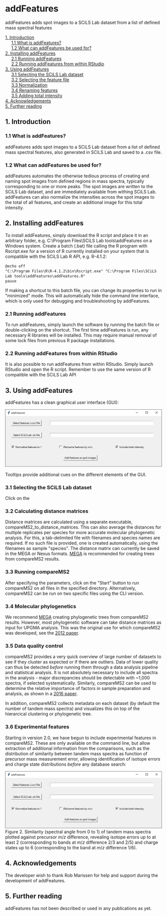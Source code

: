 # addFeatures
addFeatures adds spot images to a SCiLS Lab dataset from a list of defined mass spectral features

[1. Introduction](#1-Introduction)  
&nbsp;&nbsp;&nbsp;&nbsp;&nbsp;[1.1 What is addFeatures?](#11-What-is-addFeatures)  
&nbsp;&nbsp;&nbsp;&nbsp;&nbsp;[1.2 What can addFeatures be used for?](#11-What-can-addFeatures-be-used-for)  
[2. Installing addFeatures](#2-Installing-addFeatures)  
&nbsp;&nbsp;&nbsp;&nbsp;&nbsp;[2.1 Running addFeatures](#21-Running-addFeatures)  
&nbsp;&nbsp;&nbsp;&nbsp;&nbsp;[2.2 Running addFeatures from within RStudio](#22-Running_addFeatures_from_within_RStudio)  
[3. Using addFeatures](#3-Using-addFeatures)  
&nbsp;&nbsp;&nbsp;&nbsp;&nbsp;[3.1 Selecting the SCiLS Lab dataset](#31-Selecting_the_SCiLS_Lab_dataset)  
&nbsp;&nbsp;&nbsp;&nbsp;&nbsp;[3.2 Selecting the feature file](#32-Selecting_the_feature_file)  
&nbsp;&nbsp;&nbsp;&nbsp;&nbsp;[3.3 Normalization](#33-Normalization)  
&nbsp;&nbsp;&nbsp;&nbsp;&nbsp;[3.4 Renaming features](#34-Renaming_features)  
&nbsp;&nbsp;&nbsp;&nbsp;&nbsp;[3.5 Adding total intensity](#35-Adding_total_intensity)  
[4. Acknowledgements ](#4-Acknowledgements)  
[5. Further reading](#5-Further-reading)  

## 1. Introduction

### 1.1 What is addFeatures?

addFeatures adds spot images to a SCiLS Lab dataset from a list of defined mass spectral features, also generated in SCiLS Lab and saved to a .csv file.

### 1.2 What can addFeatures be used for?

addFeatures automates the otherwise tedious process of creating and naming spot images from defined regions in mass spectra, typically corresponding to one or more peaks. The spot images are written to the SCiLS Lab dataset, and are immediately available from withing SCiLS Lab. addFeatures can also normalize the intensities across the spot images to the total of all features, and create an additional image for this total intensity.

## 2. Installing addFeatures

To install addFeatures, simply download the R script and place it in an arbitrary folder, e.g. C:\Program Files\SCiLS Lab tools\addFeatures on a Windows system. Create a batch (.bat) file calling the R program with Rscript.exe for a version of R currently installed on your system that is compatible with the SCiLS Lab R API, e.g. R-4.1.2:

```
@echo off
"C:\Program Files\R\R-4.1.2\bin\Rscript.exe" "C:\Program Files\SCiLS Lab tools\addFeatures\addFeatures.R"
pause
```

If making a shortcut to this batch file, you can change its properties to run in "minimized" mode. This will automatically hide the command line interface, which is only used for debugging and troubleshooting by addFeatures.

### 2.1 Running addFeatures

To run addFeatures, simply launch the software by running the batch file or double-clicking on the shortcut. The first time addFeatures is run, any necessary R libraries will be installed. This may require manual removal of some lock files from previous R package installations.


### 2.2 Running addFeatures from within RStudio

It is also possible to run addFeatures from within RStudio. Simply launch RStudio and open the R script. Remember to use the same version of R compatible with the SCiLS Lab API


## 3. Using addFeatures

addFeatures has a clean graphical user interface (GUI):

![screenshot](./pictures/addFeatures.png)

Tooltips provide additional cues on the different elements of the GUI.

### 3.1 Selecting the SCiLS Lab dataset

Click on the 



### 3.2 Calculating distance matrices

Distance matrices are calculated using a separate executable, compareMS2_to_distance_matrices. This can also average the distances for multiple replicates per species for more accurate molecular phylogenetic analysis. For this, a tab-delimited file with filenames and species names are required. If no such file is provided, one is created automatically, using the filenames as sample "species". The distance matrix can currently be saved in the MEGA or Nexus formats. [MEGA](https://www.megasoftware.net/) is recommended for creating trees from compareMS2 results.

### 3.3 Running compareMS2

After specifying the parameters, click on the "Start" button to run compareMS2 on all files in the specified directory. Alternatively, compareMS2 can be run on two specific files using the CLI version.

### 3.4 Molecular phylogenetics

We recommend [MEGA](https://www.megasoftware.net/) creating phylogenetic trees from compareMS2 results. However, most phylogenetic software can take distance matrices as input for UPGMA analysis. This was the original use for which compareMS2 was developed, see the [2012 paper](https://doi.org/10.1002/rcm.6162).

### 3.5 Data quality control

compareMS2 provides a very quick overview of large number of datasets to see if they cluster as expected or if there are outliers. Data of lower quality can thus be detected *before* running them through a data analysis pipeline and statistical analysis. It is not absolutely necessary to include all spectra in the analysis - major discrepancies should be detectable with ~1,000 spectra, if selected systematically. Similarly, compareMS2 can be used to determine the relative importance of factors in sample preparation and analysis, as shown in a [2016 paper](https://doi.org/10.1002/rcm.7494).

In addition, compareMS2 collects metadata on each dataset (by default the number of tandem mass spectra) and visualizes this on top of the hierarcical clustering or phylogenetic tree.

### 3.6 Experimental features

Starting in version 2.0, we have begun to include experimental features in compareMS2. These are only available on the command line, but allow extraction of additional information from the comparisons, such as the distribution of similarity between tandem mass spectra as function of precursor mass measurement error, allowing identification of isotope errors and charge state distributions *before* any database search:

![screenshot](./pictures/addFeatures.png)  
Figure 2. Similarity (spectral angle from 0 to 1) of tandem mass spectra plotted against precursor *m*/*z* difference, revealing isotope errors up to at least 2 (corresponding to bands at *m*/*z* difference 2/3 and 2/5) and charge states up to 6 (corresponding to the band at *m*/*z* difference 1/6).

## 4. Acknowledgements

The developer wish to thank Rob Marissen for help and support during the development of addFeatures.

## 5. Further reading

addFeatures has not been described or used in any publications as yet.
